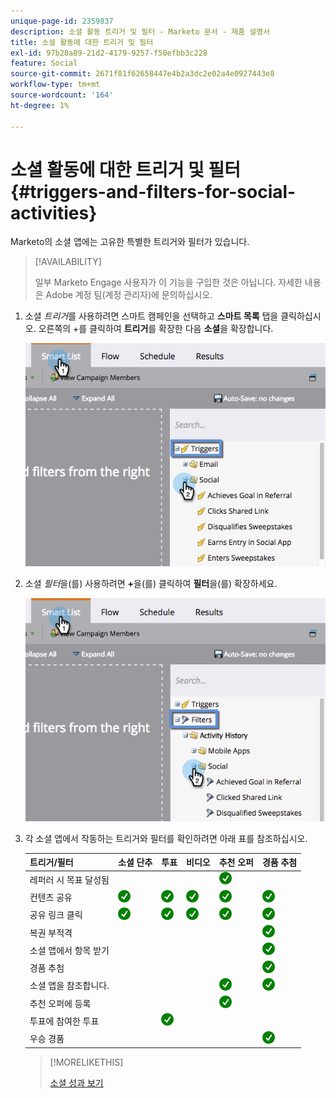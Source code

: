 ```yaml
---
unique-page-id: 2359837
description: 소셜 활동 트리거 및 필터 - Marketo 문서 - 제품 설명서
title: 소셜 활동에 대한 트리거 및 필터
exl-id: 97b28a89-21d2-4179-9257-f50efbb3c228
feature: Social
source-git-commit: 2671f81f62658447e4b2a3dc2e02a4e0927443e8
workflow-type: tm+mt
source-wordcount: '164'
ht-degree: 1%

---
```


# 소셜 활동에 대한 트리거 및 필터 {#triggers-and-filters-for-social-activities}

Marketo의 소셜 앱에는 고유한 특별한 트리거와 필터가 있습니다.

>[!AVAILABILITY]
>
>일부 Marketo Engage 사용자가 이 기능을 구입한 것은 아닙니다. 자세한 내용은 Adobe 계정 팀(계정 관리자)에 문의하십시오.

1. 소셜 _트리거_&#x200B;를 사용하려면 스마트 캠페인을 선택하고 **스마트 목록** 탭을 클릭하십시오. 오른쪽의 +를 클릭하여 **트리거**&#x200B;를 확장한 다음 **소셜**&#x200B;을 확장합니다.

   ![](assets/image2015-4-23-11-22-39.png)

1. 소셜 _필터_&#x200B;을(를) 사용하려면 **+**&#x200B;을(를) 클릭하여 **필터**&#x200B;을(를) 확장하세요.

   ![](assets/two-282-29.png)

1. 각 소셜 앱에서 작동하는 트리거와 필터를 확인하려면 아래 표를 참조하십시오.

   | 트리거/필터 | 소셜 단추 | 투표 | 비디오 | 추천 오퍼 | 경품 추첨 |
   |---|---|---|---|---|---|
   | 레퍼러 시 목표 달성됨 |  |  |  | ![(틱)](assets/check.png) | |
   | 컨텐츠 공유 | ![(틱)](assets/check.png) | ![(틱)](assets/check.png) | ![(틱)](assets/check.png) | ![(틱)](assets/check.png) | ![(틱)](assets/check.png) |
   | 공유 링크 클릭 | ![(틱)](assets/check.png) | ![(틱)](assets/check.png) | ![(틱)](assets/check.png) | ![(틱)](assets/check.png) | ![(틱)](assets/check.png) |
   | 복권 부적격 |  |  |  |  | ![(틱)](assets/check.png) |
   | 소셜 앱에서 항목 받기 |  |  |  |  | ![(틱)](assets/check.png) |
   | 경품 추첨 |  |  |  |  | ![(틱)](assets/check.png) |
   | 소셜 앱을 참조합니다. |  |  |  | ![(틱)](assets/check.png) | ![(틱)](assets/check.png) |
   | 추천 오퍼에 등록 |  |  |  | ![(틱)](assets/check.png) |  |
   | 투표에 참여한 투표 |  | ![(틱)](assets/check.png) |  |  |  |
   | 우승 경품 |  |  |  |  | ![(틱)](assets/check.png) |

   >[!MORELIKETHIS]
   >
   >[소셜 성과 보기](/help/marketo/product-docs/demand-generation/social/social-functions/view-social-performance.md)
